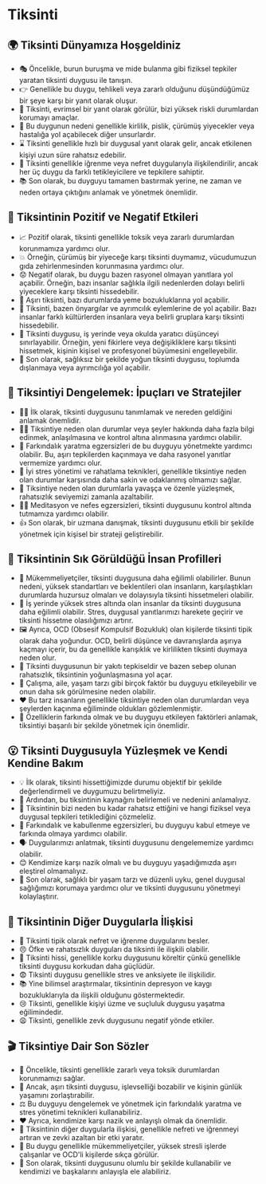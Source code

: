 # Tiksinti

## 🌍 Tiksinti Dünyamıza Hoşgeldiniz

* 🎭 Öncelikle, burun buruşma ve mide bulanma gibi fiziksel tepkiler yaratan tiksinti duygusu ile tanışın.
* 👉 Genellikle bu duygu, tehlikeli veya zararlı olduğunu düşündüğümüz bir şeye karşı bir yanıt olarak oluşur.
* 🔔 Tiksinti, evrimsel bir yanıt olarak görülür, bizi yüksek riskli durumlardan korumayı amaçlar.
* 🥵 Bu duygunun nedeni genellikle kirlilik, pislik, çürümüş yiyecekler veya hastalığa yol açabilecek diğer unsurlardır.
* ⌛ Tiksinti genellikle hızlı bir duygusal yanıt olarak gelir, ancak etkilenen kişiyi uzun süre rahatsız edebilir.
* 🧩 Tiksinti genellikle iğrenme veya nefret duygularıyla ilişkilendirilir, ancak her üç duygu da farklı tetikleyicilere ve tepkilere sahiptir.
* 📚 Son olarak, bu duyguyu tamamen bastırmak yerine, ne zaman ve neden ortaya çıktığını anlamak ve yönetmek önemlidir.

## 💫 Tiksintinin Pozitif ve Negatif Etkileri

* 📈 Pozitif olarak, tiksinti genellikle toksik veya zararlı durumlardan korunmamıza yardımcı olur.
* 💥 Örneğin, çürümüş bir yiyeceğe karşı tiksinti duymamız, vücudumuzun gıda zehirlenmesinden korunmasına yardımcı olur.
* 😟 Negatif olarak, bu duygu bazen rasyonel olmayan yanıtlara yol açabilir. Örneğin, bazı insanlar sağlıkla ilgili nedenlerden dolayı belirli yiyeceklere karşı tiksinti hissedebilir.
* 🔄 Aşırı tiksinti, bazı durumlarda yeme bozukluklarına yol açabilir.
* 👥 Tiksinti, bazen önyargılar ve ayrımcılık eylemlerine de yol açabilir. Bazı insanlar farklı kültürlerden insanlara veya belirli gruplara karşı tiksinti hissedebilir.
* 🛑 Tiksinti duygusu, iş yerinde veya okulda yaratıcı düşünceyi sınırlayabilir. Örneğin, yeni fikirlere veya değişikliklere karşı tiksinti hissetmek, kişinin kişisel ve profesyonel büyümesini engelleyebilir.
* 📢 Son olarak, sağlıksız bir şekilde yoğun tiksinti duygusu, toplumda dışlanmaya veya ayrımcılığa yol açabilir.

## 🚀 Tiksintiyi Dengelemek: İpuçları ve Stratejiler

* 💆‍♀️ İlk olarak, tiksinti duygusunu tanımlamak ve nereden geldiğini anlamak önemlidir.
* 👨‍🏫 Tiksintiye neden olan durumlar veya şeyler hakkında daha fazla bilgi edinmek, anlaşılmasına ve kontrol altına alınmasına yardımcı olabilir.
* 🎯 Farkındalık yaratma egzersizleri de bu duyguyu yönetmekte yardımcı olabilir. Bu, aşırı tepkilerden kaçınmaya ve daha rasyonel yanıtlar vermemize yardımcı olur.
* 💪 İyi stres yönetimi ve rahatlama teknikleri, genellikle tiksintiye neden olan durumlar karşısında daha sakin ve odaklanmış olmamızı sağlar.
* 🎉 Tiksintiye neden olan durumlarla yavaşça ve özenle yüzleşmek, rahatsızlık seviyemizi zamanla azaltabilir.
* 🧘‍♀️ Meditasyon ve nefes egzersizleri, tiksinti duygusunu kontrol altında tutmamıza yardımcı olabilir.
* 👍 Son olarak, bir uzmana danışmak, tiksinti duygusunu etkili bir şekilde yönetmek için kişisel bir strateji geliştirebilir.

## 🔎 Tiksintinin Sık Görüldüğü İnsan Profilleri

* 🔬 Mükemmeliyetçiler, tiksinti duygusuna daha eğilimli olabilirler. Bunun nedeni, yüksek standartları ve beklentileri olan insanların, karşılaştıkları durumlarda huzursuz olmaları ve dolayısıyla tiksinti hissetmeleri olabilir.
* 💼 İş yerinde yüksek stres altında olan insanlar da tiksinti duygusuna daha eğilimli olabilir. Stres, duygusal yanıtlarımızı harekete geçirir ve tiksinti hissetme olasılığımızı artırır.
* 🖼️ Ayrıca, OCD (Obsesif Kompulsif Bozukluk) olan kişilerde tiksinti tipik olarak daha yoğundur. OCD, belirli düşünce ve davranışlarda aşırıya kaçmayı içerir, bu da genellikle karışıklık ve kirlilikten tiksinti duymaya neden olur.
* 🎈 Tiksinti duygusunun bir yakıtı tepkiseldir ve bazen sebep olunan rahatsızlık, tiksintinin yoğunlaşmasına yol açar.
* 🌟 Çalışma, aile, yaşam tarzı gibi birçok faktör bu duyguyu etkileyebilir ve onun daha sık görülmesine neden olabilir.
* ❤️ Bu tarz insanların genellikle tiksintiye neden olan durumlardan veya şeylerden kaçınma eğiliminde oldukları gözlemlenmiştir.
* 🚦 Özelliklerin farkında olmak ve bu duyguyu etkileyen faktörleri anlamak, tiksintiyi başarılı bir şekilde yönetmek için önemlidir.

## 😮 Tiksinti Duygusuyla Yüzleşmek ve Kendi Kendine Bakım

* 💡 İlk olarak, tiksinti hissettiğimizde durumu objektif bir şekilde değerlendirmeli ve duygumuzu belirtmeliyiz.
* 👀 Ardından, bu tiksintinin kaynağını belirlemeli ve nedenini anlamalıyız.
* 🤯 Tiksintinin bizi neden bu kadar rahatsız ettiğini ve hangi fiziksel veya duygusal tepkileri tetiklediğini çözmeleliz.
* 🌱 Farkındalık ve kabullenme egzersizleri, bu duyguyu kabul etmeye ve farkında olmaya yardımcı olabilir.
* 🗣️ Duygularımızı anlatmak, tiksinti duygusunu dengelememize yardımcı olabilir.
* 😊 Kendimize karşı nazik olmalı ve bu duyguyu yaşadığımızda aşırı eleştirel olmamalıyız.
* 🛌️ Son olarak, sağlıklı bir yaşam tarzı ve düzenli uyku, genel duygusal sağlığımızı korumaya yardımcı olur ve tiksinti duygusunu yönetmeyi kolaylaştırır.

## 💓 Tiksintinin Diğer Duygularla İlişkisi

* 🤔 Tiksinti tipik olarak nefret ve iğrenme duygularını besler.
* 😠 Öfke ve rahatsızlık duyguları da tiksinti ile ilişkili olabilir.
* 🤢 Tiksinti hissi, genellikle korku duygusunu köreltir çünkü genellikle tiksinti duygusu korkudan daha güçlüdür.
* 😨 Tiksinti duygusu genellikle stres ve anksiyete ile ilişkilidir.
* 📚 Yine bilimsel araştırmalar, tiksintinin depresyon ve kaygı bozukluklarıyla da ilişkili olduğunu göstermektedir.
* 😢 Tiksinti, genellikle kişiyi üzme ve suçluluk duygusu yaşatma eğilimindedir.
* 😩 Tiksinti, genellikle zevk duygusunu negatif yönde etkiler.

## 🎬 Tiksintiye Dair Son Sözler

* 🔑 Öncelikle, tiksinti genellikle zararlı veya toksik durumlardan korunmamızı sağlar.
* 📌 Ancak, aşırı tiksinti duygusu, işlevselliği bozabilir ve kişinin günlük yaşamını zorlaştırabilir.
* ⚖️ Bu duyguyu dengelemek ve yönetmek için farkındalık yaratma ve stres yönetimi teknikleri kullanabiliriz.
* ❤️ Ayrıca, kendimize karşı nazik ve anlayışlı olmak da önemlidir.
* 🎉 Tiksintinin diğer duygularla ilişkisi, genellikle nefreti ve iğrenmeyi artıran ve zevki azaltan bir etki yaratır.
* 🎯 Bu duygu genellikle mükemmeliyetçiler, yüksek stresli işlerde çalışanlar ve OCD'li kişilerde sıkça görülür.
* 🌈 Son olarak, tiksinti duygusunu olumlu bir şekilde kullanabilir ve kendimizi ve başkalarını anlayışla ele alabiliriz.
